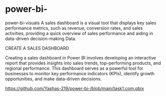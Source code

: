 # power-bi-
power-bi-visuals A sales dashboard is a visual tool that displays key sales performance metrics, such as revenue, conversion rates, and sales activities, providing a quick overview of sales performance and aiding in data-driven decision-making  Data.





CREATE A SALES DASHBOARD

Creating a sales dashboard in Power BI involves developing an interactive report that provides insights into sales trends, top-performing products, and regional performance. This dashboard serves as a powerful tool for businesses to monitor key performance indicators (KPIs), identify growth opportunities, and make data-driven decisions.








https://github.com/Yashas-219/power-bi-/blob/main/task1.com.pbix
